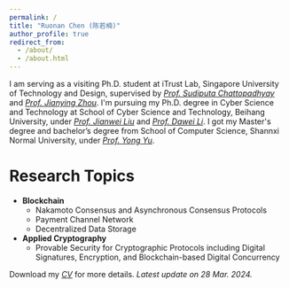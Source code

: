```yaml
---
permalink: /
title: "Ruonan Chen (陈若楠)"
author_profile: true
redirect_from: 
  - /about/
  - /about.html
---
```


I am serving as a visiting Ph.D. student at iTrust Lab, Singapore University of Technology and Design, supervised by [_Prof. Sudiputa Chattopadhyay_](https://istd.sutd.edu.sg/people/faculty/sudipta-chattopadhyay) and [_Prof. Jianying Zhou_](https://istd.sutd.edu.sg/people/faculty/jianying-zhou). I'm pursuing my Ph.D. degree in Cyber Science and Technology at School of Cyber Science and Technology, Beihang University, under [_Prof. Jianwei Liu_](https://cst.buaa.edu.cn/info/1111/2775.htm) and [_Prof. Dawei Li_](https://cst.buaa.edu.cn/info/1112/3055.htm). I got my Master's degree and bachelor’s degree from School of Computer Science, Shannxi Normal University, under [_Prof. Yong Yu_](https://ccs.snnu.edu.cn/info/1016/2301.htm).

Research Topics
======
- **Blockchain**
  * Nakamoto Consensus and Asynchronous Consensus Protocols
  * Payment Channel Network
  * Decentralized Data Storage
- **Applied Cryptography**
  * Provable Security for Cryptographic Protocols including Digital Signatures, Encryption, and Blockchain-based Digital Concurrency
 
Download my [_CV_](CV_Ruonan.pdf) for more details.  _Latest update on 28 Mar. 2024._


